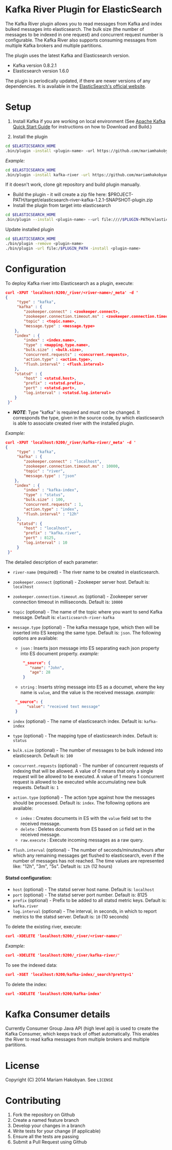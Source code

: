 Kafka River Plugin for ElasticSearch
=========

The Kafka River plugin allows you to read messages from Kafka and index bulked messages into elasticsearch.
The bulk size (the number of messages to be indexed in one request) and concurrent request number is configurable.
The Kafka River also supports consuming messages from multiple Kafka brokers and multiple partitions. 

The plugin uses the latest Kafka and Elasticsearch version.
 * Kafka version 0.8.2.1
 * Elasticsearch version 1.6.0

The plugin is periodically updated, if there are newer versions of any dependencies.
It is available in the [ElasticSearch's official website](http://www.elasticsearch.org/guide/en/elasticsearch/reference/current/modules-plugins.html).

Setup
==========

1. Install Kafka if you are working on local environment (See [Apache Kafka Quick Start Guide](http://kafka.apache.org/documentation.html#quickstart)  for instructions on how to Download and Build.)

2. Install the plugin 

```sh
cd $ELASTICSEARCH_HOME
.bin/plugin -install <plugin-name> -url https://github.com/mariamhakobyan/elasticsearch-river-kafka/releases/download/v1.2.1/elasticsearch-river-kafka-1.2.1-plugin.zip
```
*Example:*
```sh
cd $ELASTICSEARCH_HOME
.bin/plugin -install kafka-river -url https://github.com/mariamhakobyan/elasticsearch-river-kafka/releases/download/v1.2.1/elasticsearch-river-kafka-1.2.1-plugin.zip
```

If it doesn't work, clone git repository and build plugin manually.
* Build the plugin - it will create a zip file here: $PROJECT-PATH/target/elasticsearch-river-kafka-1.2.1-SNAPSHOT-plugin.zip
* Install the plugin from target into elasticsearch
 
```sh
cd $ELASTICSEARCH_HOME
.bin/plugin --install <plugin-name> --url file:////$PLUGIN-PATH/elasticsearch-river-kafka-1.2.1-SNAPSHOT-plugin.zip
```

Update installed plugin

```sh
cd $ELASTICSEARCH_HOME
./bin/plugin -remove <plugin-name>
./bin/plugin -url file:/$PLUGIN_PATH -install <plugin-name>
```

Configuration
=========

To deploy Kafka river into Elasticsearch as a plugin, execute:

```json
curl -XPUT 'localhost:9200/_river/<river-name>/_meta' -d '
{
     "type" : "kafka",
     "kafka" : {
        "zookeeper.connect" : <zookeeper.connect>, 
        "zookeeper.connection.timeout.ms" : <zookeeper.connection.timeout.ms>,
        "topic" : <topic.name>,
        "message.type" : <message.type>
    },
    "index" : {
        "index" : <index.name>,
        "type" : <mapping.type.name>,
        "bulk.size" : <bulk.size>,
        "concurrent.requests" : <concurrent.requests>,
        "action.type" : <action.type>,
        "flush.interval" : <flush.interval>
    },
    "statsd" : {
        "host" : <statsd.host>,
        "prefix" : <statsd.prefix>,
        "port" : <statsd.port>,
        "log.interval" : <statsd.log.interval>
    }
 }'
 ```
 * ***NOTE***: Type "kafka" is required and must not be changed. It corresponds the type, given in the source code, by which elasticsearch is able to associate created river with the installed plugin.
 
 *Example:*

 ```json
 curl -XPUT 'localhost:9200/_river/kafka-river/_meta' -d '
 {
      "type" : "kafka",
      "kafka" : {
         "zookeeper.connect" : "localhost", 
         "zookeeper.connection.timeout.ms" : 10000,
         "topic" : "river",
         "message.type" : "json"
     },
     "index" : {
         "index" : "kafka-index",
         "type" : "status",
         "bulk.size" : 100,
         "concurrent.requests" : 1,
         "action.type" : "index",
         "flush.interval" : "12h"
      },
      "statsd": {
         "host" : "localhost",
         "prefix" : "kafka.river",
         "port" : 8125,
         "log.interval" : 10
      }
  }'
  ```
 
The detailed description of each parameter:
 
* `river-name` (required) - The river name to be created in elasticsearch.
* `zookeeper.connect` (optional) - Zookeeper server host. Default is: `localhost`
* `zookeeper.connection.timeout.ms` (optional) - Zookeeper server connection timeout in milliseconds. Default is: `10000`
* `topic` (optional) - The name of the topic where you want to send Kafka message. Default is: `elasticsearch-river-kafka`
* `message.type` (optional) - The kafka message type, which then will be inserted into ES keeping the same type. Default is: `json`. The following options are available: 
   - `json` : Inserts json message into ES separating each json property into ES document property.
   *example:*
      ```json
       "_source": {
          "name": "John",
          "age": 28
       }
      ```
   
   - `string` : Inserts string message into ES as a documet, where the key name is `value`, and the value is the received message.
   *example:*
    ```json
     "_source": {
          "value": "received text message"
     }
    ```
   
* `index` (optional) - The name of elasticsearch index. Default is: `kafka-index`
* `type` (optional) - The mapping type of elasticsearch index. Default is: `status`
* `bulk.size` (optional) - The number of messages to be bulk indexed into elasticsearch. Default is: `100`
* `concurrent.requests` (optional) - The number of concurrent requests of indexing that will be allowed. A value of 0 means that only a single request will be allowed to be executed. A value of 1 means 1 concurrent request is allowed to be executed while accumulating new bulk requests. Default is: `1`
* `action.type` (optional) - The action type against how the messages should be processed. Default is: `index`. The following options are available:
   - `index` : Creates documents in ES with the `value` field set to the received message.
   - `delete` : Deletes documents from ES based on `id` field set in the received message.
   - `raw.execute` : Execute incoming messages as a raw query.
* `flush.interval` (optional) - The number of seconds/minutes/hours after which any remaining messages get flushed to elasticsearch, even if the number of messages has not reached. The time values are represented like: "12h", "3m", "5s". Default is: `12h` (12 hours)


#### Statsd configuration:

* `host` (optional) - The statsd server host name. Default is: `localhost`
* `port` (optional) - The statsd server port number. Default is: 8125
* `prefix` (optional) - Prefix to be added to all statsd metric keys. Default is: `kafka.river`
* `log.interval` (optional) - The interval, in seconds, in which to report metrics to the statsd server. Default is: `10` (10 seconds)


To delete the existing river, execute:
 
```json
curl -XDELETE 'localhost:9200/_river/<river-name>/'
``` 

*Example:*
```json
curl -XDELETE 'localhost:9200/_river/kafka-river/'
``` 


To see the indexed data:

```json
curl -XGET 'localhost:9200/kafka-index/_search?pretty=1'
```

To delete the index:
```json
curl -XDELETE 'localhost:9200/kafka-index'
```

Kafka Consumer details
=========

Currently Consumer Group Java API (high level api) is used to create the Kafka Consumer, which keeps track of offset automatically. This enables the River to read kafka messages from multiple brokers and multiple partitions.


License
=========
Copyright (C) 2014 Mariam Hakobyan. See `LICENSE`


Contributing
============
1. Fork the repository on Github
2. Create a named feature branch
3. Develop your changes in a branch
4. Write tests for your change (if applicable)
5. Ensure all the tests are passing
6. Submit a Pull Request using Github


